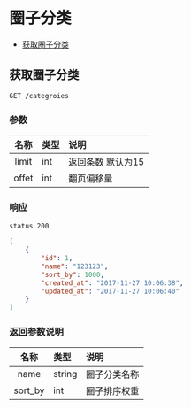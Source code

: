 # 圈子分类

- [获取圈子分类](#获取圈子分类)

## 获取圈子分类

```
GET /categroies
```

### 参数

| 名称 | 类型 | 说明 |
|:----:|:-----|:-----|
| limit | int | 返回条数 默认为15 |
| offet | int | 翻页偏移量 |

### 响应

```
status 200
```

```json
[
    {
        "id": 1,
        "name": "123123",
        "sort_by": 1000,
        "created_at": "2017-11-27 10:06:38",
        "updated_at": "2017-11-27 10:06:40"
    }
]
```

### 返回参数说明

| 名称 | 类型 | 说明 |
|:----:|:-----|:-----|
| name | string | 圈子分类名称 |
| sort_by | int | 圈子排序权重 |